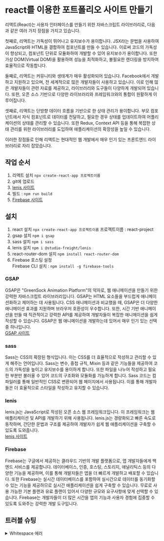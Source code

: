 # react를 이용한 포트폴리오 사이트 만들기
리액트(React)는 사용자 인터페이스를 만들기 위한 자바스크립트 라이브러리로, 다음과 같은 여러 가지 장점을 가지고 있습니다.   

첫째로, 리액트는 가독성이 뛰어나고 유지보수가 용이합니다. JSX라는 문법을 사용하여 JavaScript와 HTML을 결합하여 컴포넌트를 만들 수 있습니다. 이로써 코드의 가독성이 향상되고, 컴포넌트 단위로 모듈화하여 개발할 수 있어 유지보수가 용이합니다. 또한 가상 DOM(Virtual DOM)을 활용하여 성능을 최적화하고, 불필요한 렌더링을 방지하여 효율적으로 작동합니다.   

둘째로, 리액트는 커뮤니티와 생태계가 매우 활성화되어 있습니다. Facebook에서 개발하고 지원하고 있으며, 전 세계적으로 많은 개발자들이 사용하고 있습니다. 이로 인해 많은 개발자들이 관련 자료를 제공하고, 라이브러리와 도구들이 다양하게 개발되어 있습니다. 또한, 오픈 소스 기반으로 다양한 라이브러리와 프레임워크와의 통합이 원활하게 이루어집니다.   

셋째로, 리액트는 단방향 데이터 흐름을 기반으로 한 상태 관리가 용이합니다. 부모 컴포넌트에서 자식 컴포넌트로 데이터를 전달하고, 필요한 경우 상태를 업데이트하여 어플리케이션의 상태를 관리할 수 있습니다. 또한 Redux, Context API 등을 통해 복잡한 상태 관리를 위한 라이브러리를 도입하여 애플리케이션의 확장성을 높일 수 있습니다.

이러한 장점들로 인해 리액트는 현대적인 웹 개발에서 매우 인기 있는 프론트엔드 라이브러리로 자리 잡았습니다.
   

## 작업 순서
1. 리액트 설치 `npx create-react-app 프로젝트이름`
2. git에 업로드
3. [lenis 사이트](https://lenis.studiofreight.com/)
4. 빌드 : `npm run build`
5. [Firebase 사이트](https://firebase.google.com/?hl=ko)

## 설치
1. react 설치 `npx create-react-app 프로젝트이름` 프로젝트이름 : react-project
2. gsap 설치 `npm i gsap`
3. sass 설치 `npm i sass`
4. lenis 설치 `npm i @studio-freight/lenis`
5. react-router-dom 설치 `npm install react-router-dom`
6. Firebase 호스팅 설정   
   Firebase CLI 설치 : `npm install -g firebase-tools`

### GSAP
GSAP은 "GreenSock Animation Platform"의 약자로, 웹 애니메이션을 만들기 위한 강력한 자바스크립트 라이브러리입니다. GSAP는 HTML 요소들을 부드럽게 애니메이션화하고 제어하는 데 사용됩니다. CSS 애니메이션과 비교했을 때, GSAP은 더 다양한 애니메이션 효과를 지원하며 브라우저 호환성이 우수합니다. 또한, 시간 기반 애니메이션을 만들 때 직관적이고 강력한 API를 제공하여 개발자들이 복잡한 애니메이션을 쉽게 작성할 수 있습니다. GSAP은 웹 애니메이션을 개발하는데 있어서 매우 인기 있는 선택 중 하나입니다.   
[GSAP 사이트](https://gsap.com/)   
### sass   
Sass는 CSS의 확장된 형식입니다. 이는 CSS를 더 효율적으로 작성하고 관리할 수 있게 해주는 언어입니다. Sass는 변수, 중첩 규칙, Mixin 등과 같은 기능들을 제공하여 코드의 가독성을 높이고 유지보수를 용이하게 합니다. 또한 파일을 나누어 작성하고 필요한 부분만 불러올 수 있어 코드의 구조화와 모듈화를 가능하게 합니다. Sass 코드는 컴파일러를 통해 일반적인 CSS로 변환되어 웹 페이지에서 사용됩니다. 이를 통해 개발자들은 더 효율적으로 스타일을 작성하고 유지할 수 있습니다.   
### lenis
lenis.js는 JavaScript로 작성된 오픈 소스 웹 프레임워크입니다. 이 프레임워크는 웹 애플리케이션 및 API를 개발하기 위해 사용됩니다. lenis.js는 경량화되고 빠른 속도로 동작하며, 간단한 문법과 구조를 제공하여 개발자가 쉽게 웹 애플리케이션을 구축할 수 있도록 도와줍니다.   
[lenis 사이트](https://lenis.studiofreight.com/)   
### Firebase
Firebase는 구글에서 제공하는 클라우드 기반의 개발 플랫폼으로, 앱 개발자들에게 백엔드 서비스를 제공합니다. 데이터베이스, 인증, 호스팅, 스토리지, 애널리틱스 등의 다양한 기능을 제공하며, 이를 통해 개발자들은 앱을 더 빠르게 개발하고 배포할 수 있습니다. 또한 Firebase는 실시간 데이터베이스를 포함하여 실시간으로 데이터를 동기화할 수 있는 기능을 제공하므로 실시간 애플리케이션을 쉽게 구축할 수 있습니다. 무료로 사용 가능한 기본 플랜과 유료 플랜이 있어서 다양한 규모와 요구사항에 맞게 선택할 수 있습니다. Firebase는 개발자들이 더 많은 시간을 앱의 기능과 사용자 경험에 집중할 수 있도록 도와주는 강력한 개발 도구입니다.

## 트러블 슈팅
<details>
<summary>Whitespace 에러</summary>
유닉스 시스템에서는 한 줄의 끝이 LF(Line Feed)로 이루어지는 반면,   
윈도우에서는 줄 하나가 CR(Carriage Return)와 LF(Line Feed), 즉 CRLF로 이루어지는데   
Git이 이 둘 중 어느 쪽을 선택할지 혼란와 뜨는 에러   

해결방법   
`git config --global core.autocrlf true // 시스템 전체에 적용`   
`git config core.autocrlf true // 해당 프로젝트에만 적용`   
</details>

